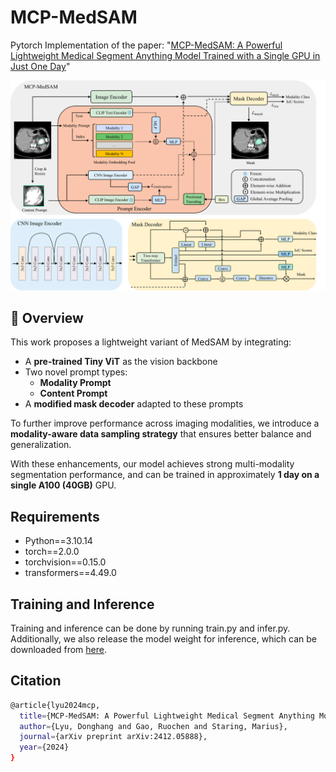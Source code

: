 # MCP-MedSAM

Pytorch Implementation of the paper:
"[MCP-MedSAM: A Powerful Lightweight Medical Segment Anything Model Trained with a Single GPU in Just One Day](https://arxiv.org/abs/2412.05888)"

![MCP-MedSAM Architecture](docs/MCP-MedSAM.png)

## 📄 Overview

This work proposes a lightweight variant of MedSAM by integrating:

- A **pre-trained Tiny ViT** as the vision backbone  
- Two novel prompt types:  
  - **Modality Prompt**  
  - **Content Prompt**  
- A **modified mask decoder** adapted to these prompts  

To further improve performance across imaging modalities, we introduce a **modality-aware data sampling strategy** that ensures better balance and generalization.

With these enhancements, our model achieves strong multi-modality segmentation performance, and can be trained in approximately **1 day on a single A100 (40GB)** GPU.

<!-- 
We are currently releasing the inference code along with the model weight. You can download from [here](https://drive.google.com/drive/folders/1NW4aSNhk-dtiK-dicTAUp0g0eR2fryNi?usp=sharing).

The training code has been released and you can train your . -->

## Requirements

* Python==3.10.14
* torch==2.0.0
* torchvision==0.15.0
* transformers==4.49.0

## Training and Inference

Training and inference can be done by running train.py and infer.py. Additionally, we also release the model weight for inference, which can be downloaded from [here](https://drive.google.com/drive/folders/1NW4aSNhk-dtiK-dicTAUp0g0eR2fryNi?usp=sharing).

## Citation

```bash
@article{lyu2024mcp,
  title={MCP-MedSAM: A Powerful Lightweight Medical Segment Anything Model Trained with a Single GPU in Just One Day},
  author={Lyu, Donghang and Gao, Ruochen and Staring, Marius},
  journal={arXiv preprint arXiv:2412.05888},
  year={2024}
}
```
